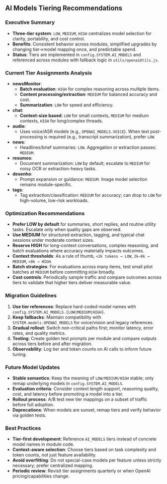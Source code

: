 ## AI Models Tiering Recommendations

### Executive Summary
- **Three-tier system**: `LOW`, `MEDIUM`, `HIGH` centralizes model selection for clarity, portability, and cost control.
- **Benefits**: Consistent behavior across modules, simplified upgrades by changing tier→model mapping once, and predictable spend.
- **Status**: Tiers are implemented in `config.SYSTEM.AI_MODELS` and referenced across modules with fallback logic in `utils/openaiUtils.js`.

### Current Tier Assignments Analysis
- **newsMonitor**:
  - **Batch evaluation**: `HIGH` for complex reasoning across multiple items.
  - **Content processing/extraction**: `MEDIUM` for balanced accuracy and cost.
  - **Summarization**: `LOW` for speed and efficiency.
- **chat**:
  - **Context-size based**: `LOW` for small contexts, `MEDIUM` for medium contexts, `HIGH` for long/complex threads.
- **audio**:
  - Uses voice/ASR models (e.g., `OPENAI_MODELS.VOICE`). When text post-processing is required (e.g., transcript summarization), prefer `LOW`.
- **news**:
  - Headlines/brief summaries: `LOW`. Aggregation or extraction passes: `MEDIUM`.
- **resumos**:
  - Document summarization: `LOW` by default; escalate to `MEDIUM` for noisy OCR or extraction-heavy tasks.
- **desenho**:
  - Prompt expansion or guidance: `MEDIUM`. Image model selection remains module-specific.
- **tags**:
  - Tag extraction/classification: `MEDIUM` for accuracy; can drop to `LOW` for high-volume, low-risk workloads.

### Optimization Recommendations
- **Prefer LOW by default** for summaries, short replies, and routine utility tasks. Escalate only when quality gaps are observed.
- **Use MEDIUM** for structured extraction, tagging, and typical chat sessions under moderate context sizes.
- **Reserve HIGH** for long-context conversations, complex reasoning, and batch evaluations where accuracy materially impacts outcomes.
- **Context thresholds**: As a rule of thumb, `<2k tokens → LOW`, `2k–8k → MEDIUM`, `>8k → HIGH`.
- **Batch strategies**: For evaluations across many items, test small pilot batches at `MEDIUM` before committing `HIGH` broadly.
- **Cost controls**: Periodically sample traffic and compare outcomes across tiers to validate that higher tiers deliver measurable value.

### Migration Guidelines
1. **Use tier references**: Replace hard-coded model names with `config.SYSTEM.AI_MODELS.{LOW|MEDIUM|HIGH}`.
2. **Keep fallbacks**: Maintain compatibility with `SYSTEM.models.OPENAI_MODELS` for voice/vision and legacy references.
3. **Gradual rollout**: Switch non-critical paths first; monitor latency, error rates, and quality metrics.
4. **Testing**: Create golden test prompts per module and compare outputs across tiers before and after migration.
5. **Observability**: Log tier and token counts on AI calls to inform future tuning.

### Future Model Updates
- **Stable semantics**: Keep the meaning of `LOW/MEDIUM/HIGH` stable; only remap underlying models in `config.SYSTEM.AI_MODELS`.
- **Evaluation criteria**: Consider context length support, reasoning quality, cost, and latency before promoting a model into a tier.
- **Rollout process**: A/B test new tier mappings on a subset of traffic before full adoption.
- **Deprecations**: When models are sunset, remap tiers and verify behavior via golden tests.

### Best Practices
- **Tier-first development**: Reference `AI_MODELS` tiers instead of concrete model names in module code.
- **Context-aware selection**: Choose tiers based on task complexity and token counts, not just feature availability.
- **Avoid overfitting**: Do not special-case models per feature unless strictly necessary; prefer centralized mapping.
- **Periodic review**: Revisit tier assignments quarterly or when OpenAI pricing/capabilities change.


